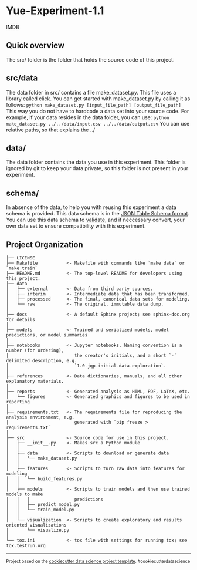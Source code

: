 Yue-Experiment-1.1
==============================

IMDB

Quick overview
------------
The src/ folder is the folder that holds the source code of this project. 

## src/data
The data folder in src/ contains a file make_dataset.py. This file uses a library called click. You can get started with make_dataset.py by calling it as follows:
`python make_dataset.py [input_file_path] [output_file_path]`
This way you do not have to hardcode a data set into your source code. For example, if your data resides in the data folder, you can use:
`python make_dataset.py ../../data/input.csv ../../data/output.csv`
You can use relative paths, so that explains the ../

## data/
The data folder contains the data you use in this experiment. This folder is ignored by git to keep your data private, so this folder is not present in your experiment.

## schema/
In absence of the data, to help you with reusing this experiment a data schema is provided. This data schema is in the [JSON Table Schema format](https://specs.frictionlessdata.io/table-schema/). You can use this data schema to [validate](https://odileeds.github.io/JSONSchema/), and if neccessary convert, your own data set to ensure compatibility with this experiment. 


Project Organization
------------

    ├── LICENSE
    ├── Makefile           <- Makefile with commands like `make data` or `make train`
    ├── README.md          <- The top-level README for developers using this project.
    ├── data
    │   ├── external       <- Data from third party sources.
    │   ├── interim        <- Intermediate data that has been transformed.
    │   ├── processed      <- The final, canonical data sets for modeling.
    │   └── raw            <- The original, immutable data dump.
    │
    ├── docs               <- A default Sphinx project; see sphinx-doc.org for details
    │
    ├── models             <- Trained and serialized models, model predictions, or model summaries
    │
    ├── notebooks          <- Jupyter notebooks. Naming convention is a number (for ordering),
    │                         the creator's initials, and a short `-` delimited description, e.g.
    │                         `1.0-jqp-initial-data-exploration`.
    │
    ├── references         <- Data dictionaries, manuals, and all other explanatory materials.
    │
    ├── reports            <- Generated analysis as HTML, PDF, LaTeX, etc.
    │   └── figures        <- Generated graphics and figures to be used in reporting
    │
    ├── requirements.txt   <- The requirements file for reproducing the analysis environment, e.g.
    │                         generated with `pip freeze > requirements.txt`
    │
    ├── src                <- Source code for use in this project.
    │   ├── __init__.py    <- Makes src a Python module
    │   │
    │   ├── data           <- Scripts to download or generate data
    │   │   └── make_dataset.py
    │   │
    │   ├── features       <- Scripts to turn raw data into features for modeling
    │   │   └── build_features.py
    │   │
    │   ├── models         <- Scripts to train models and then use trained models to make
    │   │   │                 predictions
    │   │   ├── predict_model.py
    │   │   └── train_model.py
    │   │
    │   └── visualization  <- Scripts to create exploratory and results oriented visualizations
    │       └── visualize.py
    │
    └── tox.ini            <- tox file with settings for running tox; see tox.testrun.org


--------

<p><small>Project based on the <a target="_blank" href="https://drivendata.github.io/cookiecutter-data-science/">cookiecutter data science project template</a>. #cookiecutterdatascience</small></p>

